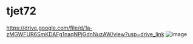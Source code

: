 # tjet72
 
https://drive.google.com/file/d/1a-zMGWFUR6SmKDAFg1naqNPjGdnNuzAW/view?usp=drive_link
![image](https://github.com/user-attachments/assets/ec828f8a-f424-4ea7-9650-c4b09b079bfa)
